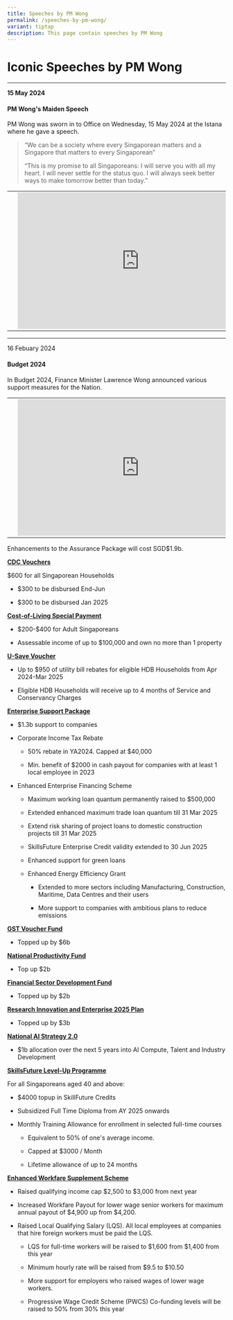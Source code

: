 ```yaml
---
title: Speeches by PM Wong
permalink: /speeches-by-pm-wong/
variant: tiptap
description: This page contain speeches by PM Wong
---
```

<h1>Iconic Speeches by PM Wong</h1>
<hr>
<p><strong>15 May 2024</strong>
</p>
<h4>PM Wong's Maiden Speech</h4>
<p>PM Wong was sworn in to Office on Wednesday, 15 May 2024 at the Istana
where he gave a speech.</p>
<p></p>
<blockquote>
<p>“We can be a society where every Singaporean matters and a Singapore that
matters to every Singaporean”
<br>
</p>
<p>“This is my promise to all Singaporeans: I will serve you with all my
heart. I will never settle for the status quo. I will always seek better
ways to make tomorrow better than today.”</p>
</blockquote>
<p></p>
<table style="minWidth: 75px">
<colgroup>
<col>
<col>
<col>
</colgroup>
<tbody>
<tr>
<td rowspan="1" colspan="1">
<p></p>
</td>
<td rowspan="1" colspan="1">
<div class="iframe-wrapper">
<iframe height="315" width="560" allowfullscreen="true" frameborder="0" src="https://www.youtube.com/embed/02wyKGU7F6Y?si=2W9VkHrStzNgMjAd"></iframe>
</div>
</td>
<td rowspan="1" colspan="1">
<p></p>
</td>
</tr>
</tbody>
</table>
<hr>
<p>16 Febuary 2024</p>
<h4>Budget 2024</h4>
<p></p>
<p>In Budget 2024, Finance Minister Lawrence Wong announced various support
measures for the Nation.</p>
<table style="minWidth: 75px">
<colgroup>
<col>
<col>
<col>
</colgroup>
<tbody>
<tr>
<td rowspan="1" colspan="1">
<p></p>
</td>
<td rowspan="1" colspan="1">
<div class="iframe-wrapper">
<iframe height="315" width="560" allowfullscreen="true" frameborder="0" src="https://www.youtube.com/embed/2-Ybe9862w0?si=ZPqgeuGswp3dgT9w"></iframe>
</div>
</td>
<td rowspan="1" colspan="1">
<p></p>
</td>
</tr>
</tbody>
</table>
<p></p>
<p>Enhancements to the Assurance Package will cost SGD$1.9b.</p>
<p></p>
<p><strong><u>CDC Vouchers</u></strong>
</p>
<p>$600 for all Singaporean Households</p>
<ul data-tight="true" class="tight">
<li>
<p>$300 to be disbursed End-Jun</p>
</li>
<li>
<p>$300 to be disbursed Jan 2025</p>
</li>
</ul>
<p></p>
<p><strong><u>Cost-of-Living Special Payment</u></strong>
</p>
<ul data-tight="true" class="tight">
<li>
<p>$200-$400 for Adult Singaporeans</p>
</li>
</ul>
<ul data-tight="true" class="tight">
<li>
<p>Assessable income of up to $100,000 and own no more than 1 property</p>
</li>
</ul>
<p></p>
<p><strong><u>U-Save Voucher</u></strong>
</p>
<ul data-tight="true" class="tight">
<li>
<p>Up to $950 of utility bill rebates for eligible HDB Households from Apr
2024-Mar 2025</p>
</li>
<li>
<p>Eligible HDB Households will receive up to 4 months of Service and Conservancy
Charges</p>
</li>
</ul>
<p></p>
<p><strong><u>Enterprise Support Package</u></strong>
</p>
<ul data-tight="true" class="tight">
<li>
<p>$1.3b support to companies</p>
</li>
</ul>
<ul data-tight="true" class="tight">
<li>
<p>Corporate Income Tax Rebate</p>
<ul data-tight="true" class="tight">
<li>
<p>50% rebate in YA2024. Capped at $40,000</p>
</li>
<li>
<p>Min. benefit of $2000 in cash payout for companies with at least 1 local
employee in 2023</p>
</li>
</ul>
</li>
<li>
<p>Enhanced Enterprise Financing Scheme</p>
<ul data-tight="true" class="tight">
<li>
<p>Maximum working loan quantum permanently raised to $500,000</p>
</li>
<li>
<p>Extended enhanced maximum trade loan quantum till 31 Mar 2025</p>
</li>
<li>
<p>Extend risk sharing of project loans to domestic construction projects
till 31 Mar 2025</p>
</li>
<li>
<p>SkillsFuture Enterprise Credit validity extended to 30 Jun 2025</p>
</li>
<li>
<p>Enhanced support for green loans</p>
</li>
<li>
<p>Enhanced Energy Efficiency Grant</p>
<ul data-tight="true" class="tight">
<li>
<p>Extended to more sectors including Manufacturing, Construction, Maritime,
Data Centres and their users</p>
</li>
<li>
<p>More support to companies with ambitious plans to reduce emissions</p>
</li>
</ul>
</li>
</ul>
</li>
</ul>
<p></p>
<p><strong><u>GST Voucher Fund</u></strong>
</p>
<ul data-tight="true" class="tight">
<li>
<p>Topped up by $6b</p>
</li>
</ul>
<p></p>
<p><strong><u>National Productivity Fund</u></strong>
</p>
<ul data-tight="true" class="tight">
<li>
<p>Top up $2b</p>
<p></p>
</li>
</ul>
<p><strong><u>Financial Sector Development Fund</u></strong>
</p>
<ul data-tight="true" class="tight">
<li>
<p>Topped up by $2b</p>
</li>
</ul>
<p></p>
<p><strong><u>Research Innovation and Enterprise 2025 Plan</u></strong>
</p>
<ul data-tight="true" class="tight">
<li>
<p>Topped up by $3b</p>
</li>
</ul>
<p></p>
<p><strong><u>National AI Strategy 2.0</u></strong>
</p>
<ul data-tight="true" class="tight">
<li>
<p>$1b allocation over the next 5 years into AI Compute, Talent and Industry
Development</p>
</li>
</ul>
<p></p>
<p><strong><u>SkillsFuture Level-Up Programme </u></strong>
</p>
<p>For all Singaporeans aged 40 and above:</p>
<ul data-tight="true" class="tight">
<li>
<p>$4000 topup in SkillFuture Credits</p>
</li>
<li>
<p>Subsidized Full Time Diploma from AY 2025 onwards</p>
</li>
<li>
<p>Monthly Training Allowance for enrollment in selected full-time courses</p>
<ul data-tight="true" class="tight">
<li>
<p>Equivalent to 50% of one's average income.</p>
</li>
<li>
<p>Capped at $3000 / Month</p>
</li>
<li>
<p>Lifetime allowance of up to 24 months</p>
</li>
</ul>
</li>
</ul>
<p><strong><u>Enhanced Workfare Supplement Scheme</u></strong>
</p>
<ul data-tight="true" class="tight">
<li>
<p>Raised qualifying income cap $2,500 to $3,000 from next year</p>
</li>
<li>
<p>Increased Workfare Payout for lower wage senior workers for maximum annual
payout of $4,900 up from $4,200.</p>
</li>
<li>
<p>Raised Local Qualifying Salary (LQS). All local employees at companies
that hire foreign workers must be paid the LQS.</p>
<ul data-tight="true" class="tight">
<li>
<p>LQS for full-time workers will be raised to $1,600 from $1,400 from this
year</p>
</li>
<li>
<p>Minimum hourly rate will be raised from $9.5 to $10.50</p>
</li>
<li>
<p>More support for employers who raised wages of lower wage workers.</p>
</li>
<li>
<p>Progressive Wage Credit Scheme (PWCS) Co-funding levels will be raised
to 50% from 30% this year</p>
</li>
</ul>
</li>
</ul>
<p></p>
<p></p>
<p></p>
<p></p>
<p></p>
<p></p>
<p></p>
<p></p>
<p></p>
<p></p>
<p></p>
<p></p>
<p></p>
<p></p>